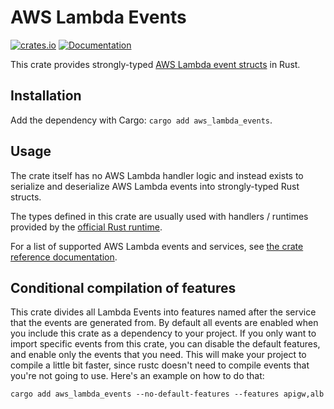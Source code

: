 # AWS Lambda Events

[![crates.io][crate-image]][crate-link]
[![Documentation][docs-image]][docs-link]

This crate provides strongly-typed [AWS Lambda event structs](https://docs.aws.amazon.com/lambda/latest/dg/invoking-lambda-function.html) in Rust.

## Installation

Add the dependency with Cargo: `cargo add aws_lambda_events`.

## Usage

The crate itself has no AWS Lambda handler logic and instead exists to serialize
and deserialize AWS Lambda events into strongly-typed Rust structs.

The types
defined in this crate are usually used with handlers / runtimes provided by the [official Rust runtime](https://github.com/awslabs/aws-lambda-rust-runtime).

For a list of supported AWS Lambda events and services, see [the crate reference documentation](https://docs.rs/aws_lambda_events).

## Conditional compilation of features

This crate divides all Lambda Events into features named after the service that the events are generated from. By default all events are enabled when you include this crate as a dependency to your project. If you only want to import specific events from this crate, you can disable the default features, and enable only the events that you need. This will make your project to compile a little bit faster, since rustc doesn't need to compile events that you're not going to use. Here's an example on how to do that:

```
cargo add aws_lambda_events --no-default-features --features apigw,alb
```

[//]: # 'badges'
[crate-image]: https://img.shields.io/crates/v/aws_lambda_events.svg
[crate-link]: https://crates.io/crates/aws_lambda_events
[docs-image]: https://docs.rs/aws_lambda_events/badge.svg
[docs-link]: https://docs.rs/aws_lambda_events